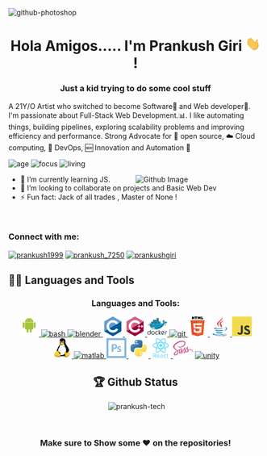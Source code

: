 ![github-photoshop](https://user-images.githubusercontent.com/76916192/128660283-744beb22-4160-4d07-8f9c-db8c2c38f8bc.png)


<h1 align="center"> Hola Amigos..... I'm Prankush Giri <img src="https://raw.githubusercontent.com/ABSphreak/ABSphreak/master/gifs/Hi.gif" width="30px"> ! </h1>

<h3 align="center">Just a kid trying to do some cool stuff</h3>
  
A 21Y/O Artist who switched to become Software🌈 and Web developer🎯. I'm passionate about Full-Stack Web Development.:bar_chart:. I like automating things, building pipelines, exploring scalability problems and improving efficiency and performance. Strong Advocate for 📜 open source, :cloud: Cloud computing, 🚀 DevOps, :new: Innovation and Automation :robot: 


![age](https://img.shields.io/badge/age-21-blue)
![focus](https://img.shields.io/badge/focus-FrontEnd-brightgreen)
![living](https://img.shields.io/badge/living-JAMSHEDPUR-3c9)

<img width="50%" align="right" alt="Github Image" src="https://raw.githubusercontent.com/onimur/.github/master/.resources/git-header.svg" />

- 🌱 I’m currently learning JS.
- 👯 I’m looking to collaborate on projects and Basic Web Dev 
- ⚡ Fun fact: Jack of all trades , Master of None ! 
<br />
<h3 align="left">Connect with me:</h3>
<p align="left">
<a href="https://instagram.com/prankush1999" target="blank"><img align="center" src="https://raw.githubusercontent.com/rahuldkjain/github-profile-readme-generator/master/src/images/icons/Social/instagram.svg" alt="prankush1999" height="30" width="40" /></a>
<a href="https://www.codechef.com/users/prankush_7250" target="blank"><img align="center" src="https://cdn.jsdelivr.net/npm/simple-icons@3.1.0/icons/codechef.svg" alt="prankush_7250" height="30" width="40" /></a>
<a href="https://www.hackerrank.com/prankushgiri" target="blank"><img align="center" src="https://raw.githubusercontent.com/rahuldkjain/github-profile-readme-generator/master/src/images/icons/Social/hackerrank.svg" alt="prankushgiri" height="30" width="40" /></a>
</p>

## 👨‍💻 Languages and Tools
<h3 align="center">Languages and Tools:</h3>
<p align="center"> <a href="https://developer.android.com" target="_blank">
  <img src="https://raw.githubusercontent.com/devicons/devicon/master/icons/android/android-original-wordmark.svg" alt="android" width="40" height="40"/> 
  </a> <a href="https://www.gnu.org/software/bash/" target="_blank">
  <img src="https://www.vectorlogo.zone/logos/gnu_bash/gnu_bash-icon.svg" alt="bash" width="40" height="40"/>
  </a> <a href="https://www.blender.org/" target="_blank"> <img src="https://download.blender.org/branding/community/blender_community_badge_white.svg" alt="blender" width="40" height="40"/> </a> <a href="https://www.cprogramming.com/" target="_blank"> <img src="https://raw.githubusercontent.com/devicons/devicon/master/icons/c/c-original.svg" alt="c" width="40" height="40"/> </a> <a href="https://www.w3schools.com/cpp/" target="_blank"> <img src="https://raw.githubusercontent.com/devicons/devicon/master/icons/cplusplus/cplusplus-original.svg" alt="cplusplus" width="40" height="40"/> </a> <a href="https://www.docker.com/" target="_blank"> <img src="https://raw.githubusercontent.com/devicons/devicon/master/icons/docker/docker-original-wordmark.svg" alt="docker" width="40" height="40"/> </a> <a href="https://git-scm.com/" target="_blank"> <img src="https://www.vectorlogo.zone/logos/git-scm/git-scm-icon.svg" alt="git" width="40" height="40"/> </a> <a href="https://www.w3.org/html/" target="_blank"> <img src="https://raw.githubusercontent.com/devicons/devicon/master/icons/html5/html5-original-wordmark.svg" alt="html5" width="40" height="40"/> </a> <a href="https://www.java.com" target="_blank"> <img src="https://raw.githubusercontent.com/devicons/devicon/master/icons/java/java-original.svg" alt="java" width="40" height="40"/> </a> <a href="https://developer.mozilla.org/en-US/docs/Web/JavaScript" target="_blank"> <img src="https://raw.githubusercontent.com/devicons/devicon/master/icons/javascript/javascript-original.svg" alt="javascript" width="40" height="40"/> </a> <a href="https://www.linux.org/" target="_blank"> <img src="https://raw.githubusercontent.com/devicons/devicon/master/icons/linux/linux-original.svg" alt="linux" width="40" height="40"/> </a> <a href="https://www.mathworks.com/" target="_blank"> <img src="https://upload.wikimedia.org/wikipedia/commons/2/21/Matlab_Logo.png" alt="matlab" width="40" height="40"/> </a> <a href="https://www.photoshop.com/en" target="_blank"> <img src="https://raw.githubusercontent.com/devicons/devicon/master/icons/photoshop/photoshop-line.svg" alt="photoshop" width="40" height="40"/> </a> <a href="https://www.python.org" target="_blank"> <img src="https://raw.githubusercontent.com/devicons/devicon/master/icons/python/python-original.svg" alt="python" width="40" height="40"/> </a> <a href="https://reactjs.org/" target="_blank"> <img src="https://raw.githubusercontent.com/devicons/devicon/master/icons/react/react-original-wordmark.svg" alt="react" width="40" height="40"/> </a> <a href="https://sass-lang.com" target="_blank"> <img src="https://raw.githubusercontent.com/devicons/devicon/master/icons/sass/sass-original.svg" alt="sass" width="40" height="40"/></a> <a href="https://unity.com/" target="_blank"> <img src="https://www.vectorlogo.zone/logos/unity3d/unity3d-icon.svg" alt="unity" width="40" height="40"/> </a> </p><div align="center">



## 🏆 Github Status
<p>&nbsp;<img align="center" src="https://github-readme-stats.vercel.app/api?username=prankush-tech&show_icons=true&locale=en" alt="prankush-tech" /></p>

<br>

<div align="center">


### Make sure to  Show some ❤️ on the repositories!




</div>
